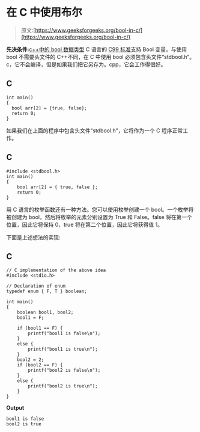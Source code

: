 # 在 C 中使用布尔

> 原文:[https://www.geeksforgeeks.org/bool-in-c/](https://www.geeksforgeeks.org/bool-in-c/)

**先决条件:**[c++中的 bool 数据类型](https://www.geeksforgeeks.org/bool-data-type-in-c/)
C 语言的 [C99 标准](http://en.wikipedia.org/wiki/C99)支持 Bool 变量。与使用 bool 不需要头文件的 C++不同，在 C 中使用 bool 必须包含头文件“stdbool.h”。c，它不会编译，但是如果我们把它另存为。cpp，它会工作得很好。

## C

```
int main()
{
  bool arr[2] = {true, false};
  return 0;
}
```

如果我们在上面的程序中包含头文件“stdbool.h”，它将作为一个 C 程序正常工作。

## C

```
#include <stdbool.h>
int main()
{
    bool arr[2] = { true, false };
    return 0;
}
```

用 C 语言的枚举函数还有一种方法。您可以使用枚举创建一个 bool。一个枚举将被创建为 bool，然后将枚举的元素分别设置为 True 和 False。false 将在第一个位置，因此它将保持 0，true 将在第二个位置，因此它将获得值 1。

下面是上述想法的实现:

## C

```
// C implementation of the above idea
#include <stdio.h>

// Declaration of enum
typedef enum { F, T } boolean;

int main()
{
    boolean bool1, bool2;
    bool1 = F;

    if (bool1 == F) {
        printf("bool1 is false\n");
    }
    else {
        printf("bool1 is true\n");
    }
    bool2 = 2;
    if (bool2 == F) {
        printf("bool2 is false\n");
    }
    else {
        printf("bool2 is true\n");
    }
}
```

**Output**

```
bool1 is false
bool2 is true

```